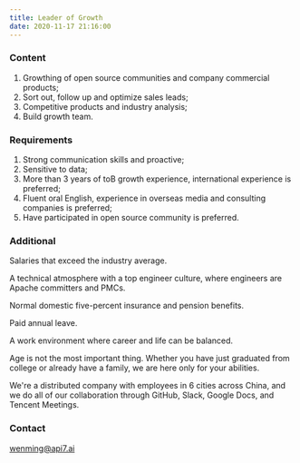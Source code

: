 ```yaml
---
title: Leader of Growth
date: 2020-11-17 21:16:00
---
```


### Content

1. Growthing of open source communities and company commercial products;
2. Sort out, follow up and optimize sales leads;
3. Competitive products and industry analysis;
4. Build growth team.

### Requirements

1. Strong communication skills and proactive;
2. Sensitive to data;
3. More than 3 years of toB growth experience, international experience is preferred;
4. Fluent oral English, experience in overseas media and consulting companies is preferred;
5. Have participated in open source community is preferred.

### Additional

Salaries that exceed the industry average.

A technical atmosphere with a top engineer culture, where engineers are Apache committers and PMCs.

Normal domestic five-percent insurance and pension benefits.

Paid annual leave.

A work environment where career and life can be balanced.

Age is not the most important thing. Whether you have just graduated from college or already have a family, we are here only for your abilities.

We're a distributed company with employees in 6 cities across China, and we do all of our collaboration through GitHub, Slack, Google Docs, and Tencent Meetings.

### Contact

[wenming@api7.ai](mailto:wenming@api7.ai)
